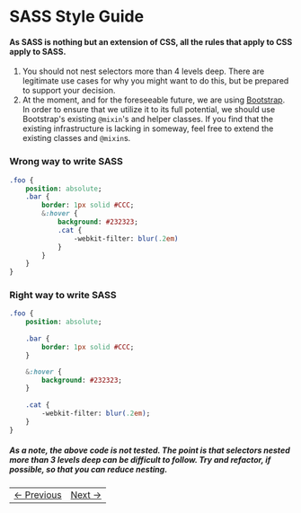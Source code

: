 # SASS Style Guide

#### As SASS is nothing but an extension of CSS, all the rules that apply to CSS apply to SASS.

1. You should not nest selectors more than 4 levels deep. There are legitimate use cases for why you might want to do this, but be prepared to support your decision. 
2. At the moment, and for the foreseeable future, we are using [Bootstrap](http://getbootstrap.com/). In order to ensure that we utilize it to its full potential, we should use Bootstrap's existing `@mixin`'s and helper classes. If you find that the existing infrastructure is lacking in someway, feel free to extend the existing classes and `@mixin`s.

### Wrong way to write SASS

```Sass
.foo {
    position: absolute;
    .bar {
        border: 1px solid #CCC;
        &:hover {
            background: #232323;
            .cat {
                -webkit-filter: blur(.2em)
            }
        }
    }
}
```

### Right way to write SASS

```Sass
.foo {
    position: absolute;
    
    .bar {
        border: 1px solid #CCC;
    }

    &:hover {
        background: #232323;
    }
    
    .cat {
        -webkit-filter: blur(.2em);
    }
}
```

##### As a note, the above code is not tested. The point is that selectors nested more than 3 levels deep can be difficult to follow. Try and refactor, if possible, so that you can reduce nesting.

<table><tr><td><a href="../Chapter-4/README.md">&larr; Previous</a></td><td><a href="../Chapter-6/README.md">Next &rarr;</a></td></tr></table>
